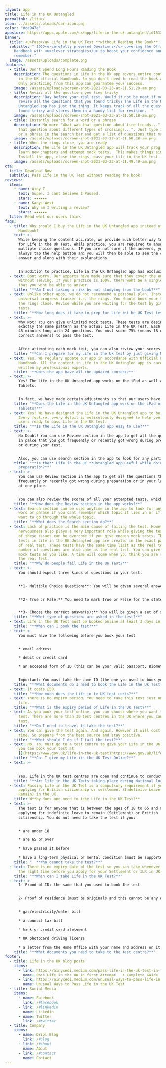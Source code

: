 ```yaml
---
layout: app
title: Life in the UK Untangled
permalink: /lituk/
icon: ../assets/uploads/car-icon.png
color: "#ce947e"
appstore: https://apps.apple.com/us/app/life-in-the-uk-untangled/id1512489096
banner:
  title: <u>Pass</u> Life in the UK Test **without Reading the Book**!
  subtitle: " 1000<u>carefully prepared Questions</u> covering the Official
    Handbook with <u>clever strategies</u> to boost your confidence and help you
    remember."
  image: /assets/uploads/complete.png
features:
  - title: Don't Spend Long Hours Reading the Book
    description: The questions in Life in the Uk app covers entire content of Life
      in the UK official Handbook. So you don't need to read the book anymore.
      Only practicing from this app can guarantee your success.
    image: /assets/uploads/screen-shot-2021-03-23-at-11.51.28-am.png
  - title: Revise all the questions you find tricky
    description: "Day before your real test. Would it not be neat if you could
      revise all the questions that you found tricky? The Life in the UK
      Untangled app has just the thing. It keeps track of all the questions you
      found tricky and stores them in a handy list for revision.  "
    image: /assets/uploads/screen-shot-2021-03-23-at-11.50.18-am.png
  - title: Instantly search for a word or a phrase
    description: No more "What was that question about tire treads..." or "What was
      that question about different types of crossings...". Just type in a word
      or a phrase in the search bar and get a list of questions that match.
    image: /assets/uploads/screen-shot-2021-03-23-at-11.50.28-am.png
  - title: When the rings close, you are ready
    description: The Life in the UK Untangled app will track your progress as you
      learn new chapters and attempt mock tests.  This makes things simple -
      Install the app, close the rings, pass your Life in the UK test.
    image: /assets/uploads/screen-shot-2021-03-23-at-11.49.49-am.png
cta:
  title: Download Now
  subtitle: Pass Life in the UK Test without reading the book!
reviews:
  items:
    - name: Ainy Z
      text: Super. I cant believe I Passed.
      stars: ★★★★★★
    - name: Kanye West
      text: Why am I writing a review?
      stars: ★★★★★★
  title: Read what our users think
faqs:
  - title: Why should I buy the Life in the UK Untangled app instead of the official
      Handbook?
    text: >-
      While keeping the content accurate, we provide much better way to practice
      for Life in the Uk Test. While practice, you are required to answer
      multiple choice questions. IF you are not sure of the answers, you can
      always tap the help button and you will then be able to see the correct
      answer and along with their explanations.


      In addition to practice, Life in the UK Untangled app has exclusive features that are designed to help you over the line. For example - instant search, smart revision and a universal progress tracker.
  - text: Dont worry. Our experts have made sure that they cover the entire book
      without leaving. If your practice is 100%, there wont be a single question
      that you wont be able to answer.
    title: "**Am I not taking a risk by not studying from the book?**"
  - text: Unlike other apps, we do not recommend a personal plan. Instead, we have a
      universal progress tracker i.e. the rings. You should book your test when
      the rings close. Revise while you are waiting for the test by giving mock
      tests
    title: "**How long does it take to prep for Life int he UK Test test?**"
  - text: >-
      Why Not! You can give unlimited mock tests. These tests are desinged on
      exactly the same pattern as the actual Life in the UK Test. Each test is
      45 minutes long with 24 questions. You must score 75% (means 18 or more
      correct answers) to pass the test.


      After attempting each mock test, you can also review your scores which will show you exactly which areas you need to work on.
    title: "**Can I prepare for my Life in the Uk test by just giving Mock Tests?**"
  - text: Yes. We regulary update our app in accordance with Official Life in the Uk
      Handbook. All the content in Life in the UK Untangled app is carefylly
      written by professional experts.
    title: "**Does the app have all the updated content?**"
  - text: >-
      Yes! The Life in the UK Untangled app works on the iPad as well as Android
      Tablets.


      In fact, we have made certain adjustments so that our users have a pleasant experience with a larger screen.
    title: "**Does the Life in the UK Untangled app work on the iPad or Android
      Tablets?**"
  - text: Yes! We have designed the Life in the UK Untangled app to be easy to use.
      Every feature, every detail is meticulously designed to help you get our
      users ready to pass Life in the UK test.
    title: "**Is the Life in the UK Untangled app easy to use?**"
  - text: >-
      No Doubt! You can use Review section in the app to get all the questions
      in palce that you got frequently or recently got wrong during preparation
      or during your test.


      Also, you can use search section in the app to look for any particular word or phrase if you cant remember which topic it lies in or if you dont have enough time to look through the whole topic.
    title: "**Is the** Life in the UK **Untangled app useful while doing last minute
      preparation?**"
  - text: >-
      You can use Review section in the app to get all the questions that you
      frequently or recently got wrong during preparation or in your last test
      at one place.


      You can also review the scores of all your attempted tests, which will show you exactly which areas you need to work on.
    title: "**How does the Review section in the app works?**"
  - text: Search section can be used anytime in the app to look for any particular
      word or phrase if you cant remember which topic it lies in or if you dont
      want to go through the whole topic.
    title: "**What does the Search section do?**"
  - text: Lack of practice is the main cause of failing the test. However,
      nervousness also plays a very important role while giving the test. Both
      of these issues can be overcome if you give enough mock tests. The mock
      tests in Life in the UK Untangled app are created in the exact pattern as
      of real test. These tests have the same time limit as the real test. The
      number of questions are also same as the real test. You can give as many
      mock tests as you like. A time will come when you think you are ready for
      the real test.
    title: "**Why do people fail Life in the UK Test?**"
  - text: >-
      You should expect three kinds of questions in your test.


      **1- Multiple Choice Questions**: You will be given several answers to the asked question and you need to mark the correct answer(s).


      **2- True or Fale:** You need to mark True or False for the statemnet given in the question.


      **3- Choose the correct answer(s):** You will be given a set of statements and you need to select the ones that are true
    title: "**What type of questions are asked in the test?**"
  - text: Life in the UK Test must be booked online at least 3 days in advance.
    title: "**When can I book the test?**"
  - text: >-
      You must have the following before you book your test


      * email address

      * debit or credit card

      * an accepted form of ID (this can be your valid passport, Biometric Resident Permit, Biometric Resident Card or any other travel document)


      Important: You must take the same ID (the one you used to book your test) to the test centre to prove your identity. You won't be allowed to take the test unless you provide the same ID you used while booking the test.
    title: "**What documents do I need to book the Life in the Uk Test?**"
  - text: It costs £50.
    title: "**How much does the Life in te UK test costs?**"
  - text: There is no expiry period. You need to take this test just once in your
      life.
    title: "**What is the expiry period of Life in the UK Test?**"
  - text: As you book your test online, you can choose where you want to give the
      test. There are more than 30 test centres in the UK where you can give the
      test.
    title: "**Do I need to travel to take the test?**"
  - text: You can give the test again. And again. However it will cost you money and
      time. So prepare from the best source and stay positive.
    title: "**What should I do if I fail the test?**"
  - text: No. You must go to a test centre to give your Life in the UK test. However
      you can book your test at
      [](https://www.gov.uk/life-in-the-uk-test)https://www.gov.uk/life-in-the-uk-test
    title: "**Can I give my Life iin the UK Test Online?**"
  - text: >-
      

      Yes. Life in the UK test centres are open and continue to conduct tests with social distancing measures in place.
    title: "**Are life in the UK Tests taking place during National lockdown?**"
  - text: Passing Life in the UK Test is a compulsory requirement if you are
      applying for British citizenship or settlement (Indefinite Leave to
      Remain) in the UK.
    title: W**hy does one need to take Life in the UK Test?**
  - text: >-
      The test is for anyone that is between the ages of 18 to 65 and are
      applying for indefinite leave to remain (Settlement) or British
      citizenship. You do not need to take the test if you:


      * are under 18

      * are 65 or over

      * have passed it before

      * have a long-term physical or mental condition (must be supported by a doctor’s note)
    title: "  **Who cannot take the test?**"
  - text: There is no expiry date of the test so you can take whenever you think is
      the right time before you apply for your Settlement or ILR in UK.
    title: "**When can I take Life in the UK Test?**"
  - text: >-
      1- Prood of ID: the same that you used to book the test


      2- Proof of residence (must be originals and this cannot be any older than 3 months prior to the date of the test) these can be:


      * gas/electricity/water bill

      * a council tax bill

      * bank or credit card statement

      * UK photocard driving license

      * a letter from the Home Office with your name and address on it
    title: "**What documents you need to take to the test centre?**"
footer:
  - title: Life in the UK blog posts
    items:
      - link: https://ainyxedi.medium.com/pass-life-in-the-uk-test-in-first-attempt-a-complete-guide-53d72882a4ce
        name: Pass Life in the UK in first Attempt - A Complete Guide
      - link: https://ainyxedi.medium.com/unusual-ways-to-pass-life-in-the-uk-3c5ceaa87dc7
        name: Unusual Ways to Pass Life in the UK Test
  - title: Social Media
    items:
      - name: Facebook
        link: /#facebook
      - link: /#linkedin
        name: Linkedin
      - name: Twitter
        link: /#twitter
  - title: Company
    items:
      - name: Dripl Blog
        link: /#blog
      - link: /#about
        name: About
      - link: /#contact
        name: Contact
---
```


